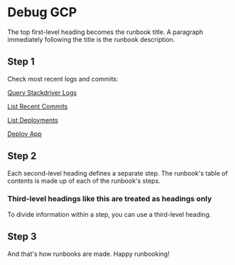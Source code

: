 # Debug GCP

The top first-level heading becomes the runbook title. A paragraph immediately following the title is the runbook description.

## Step 1

Check most recent logs and commits:

[Query Stackdriver Logs](https://console.transposit.com/mc/t/yoko-test-mc-team/actions/query_stackdriver_logs)

[List Recent Commits](https://console.transposit.com/mc/t/yoko-test-mc-team/actions/list_recent_commits)

[List Deployments](https://console.transposit.com/mc/t/yoko-test-mc-team/actions/list_deployments)

[Deploy App](https://console.transposit.com/mc/t/yoko-test-mc-team/actions/deploy_app)



## Step 2

Each second-level heading defines a separate step. The runbook's table of contents is made up of each of the runbook's steps.

### Third-level headings like this are treated as headings only

To divide information within a step, you can use a third-level heading.

## Step 3

And that's how runbooks are made. Happy runbooking!